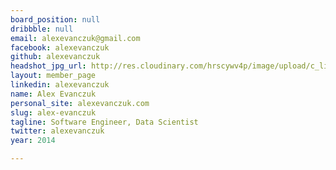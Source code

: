 ```yaml
---
board_position: null
dribbble: null
email: alexevanczuk@gmail.com
facebook: alexevanczuk
github: alexevanczuk
headshot_jpg_url: http://res.cloudinary.com/hrscywv4p/image/upload/c_limit,h_540,w_720/jis9ckelmdrv7ymq6ohi.jpg
layout: member_page
linkedin: alexevanczuk
name: Alex Evanczuk
personal_site: alexevanczuk.com
slug: alex-evanczuk
tagline: Software Engineer, Data Scientist
twitter: alexevanczuk
year: 2014

---
```

